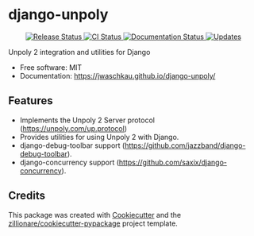 # django-unpoly


<p align="center">
<a href="https://pypi.python.org/pypi/django-unpoly">
    <img src="https://img.shields.io/pypi/v/django-unpoly.svg"
        alt = "Release Status">
</a>

<a href="https://github.com/jwaschkau/django-unpoly/actions">
    <img src="https://github.com/jwaschkau/django-unpoly/actions/workflows/main.yml/badge.svg?branch=release" alt="CI Status">
</a>

<a href="https://django-unpoly.readthedocs.io/en/latest/?badge=latest">
    <img src="https://readthedocs.org/projects/django-unpoly/badge/?version=latest" alt="Documentation Status">
</a>

<a href="https://pyup.io/repos/github/jwaschkau/django-unpoly/">
<img src="https://pyup.io/repos/github/jwaschkau/django-unpoly/shield.svg" alt="Updates">
</a>

</p>


Unpoly 2 integration and utilities for Django


* Free software: MIT
* Documentation: <https://jwaschkau.github.io/django-unpoly/>


## Features

* Implements the Unpoly 2 Server protocol (https://unpoly.com/up.protocol)
* Provides utilities for using Unpoly 2 with Django.
* django-debug-toolbar support (https://github.com/jazzband/django-debug-toolbar).
* django-concurrency support (https://github.com/saxix/django-concurrency).

## Credits

This package was created with [Cookiecutter](https://github.com/audreyr/cookiecutter) and the [zillionare/cookiecutter-pypackage](https://github.com/zillionare/cookiecutter-pypackage) project template.
